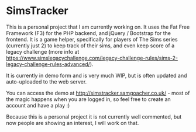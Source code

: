 # SimsTracker

This is a personal project that I am currently working on. It uses the Fat Free Framework (F3) for the PHP backend, and jQuery / Bootstrap for the frontend. It is a game helper, specifically for players of The Sims series (currently just 2) to keep track of their sims, and even keep score of a legacy challenge (more info at https://www.simslegacychallenge.com/legacy-challenge-rules/sims-2-legacy-challenge-rules-advanced/). 

It is currently in demo form and is very much WIP, but is often updated and auto-uploaded to the web server. 

You can access the demo at http://simstracker.samgoacher.co.uk/ - most of the magic happens when you are logged in, so feel free to create an account and have a play :)

Because this is a personal project it is not currently well commented, but now people are showing an interest, I will work on that.
